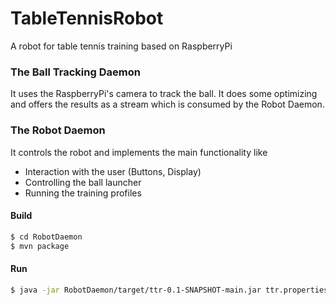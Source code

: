 # TableTennisRobot
A robot for table tennis training based on RaspberryPi

### The Ball Tracking Daemon

It uses the RaspberryPi's camera to track the ball. It does some optimizing and offers the results as a stream which is consumed by the Robot Daemon.

### The Robot Daemon
It controls the robot and implements the main functionality like

- Interaction with the user (Buttons, Display)
- Controlling the ball launcher
- Running the training profiles

#### Build
```sh
$ cd RobotDaemon
$ mvn package
```

#### Run
```sh
$ java -jar RobotDaemon/target/ttr-0.1-SNAPSHOT-main.jar ttr.properties 
```

